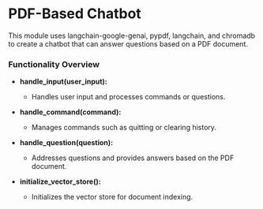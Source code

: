 # PDF-Based Chatbot
This module uses langchain-google-genai, pypdf, langchain, and chromadb to create a chatbot that can answer questions based on a PDF document.
### Functionality Overview

- **handle_input(user_input):**
  - Handles user input and processes commands or questions.

- **handle_command(command):**
  - Manages commands such as quitting or clearing history.

- **handle_question(question):**
  - Addresses questions and provides answers based on the PDF document.

- **initialize_vector_store():**
  - Initializes the vector store for document indexing.

